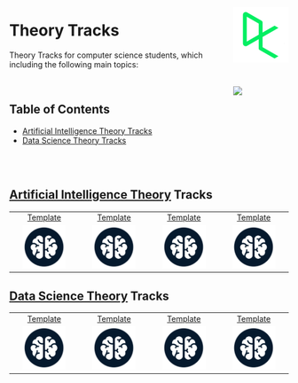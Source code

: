 <img align="right" width="100" src="/logos/datacamp.jpg"></img>

# Theory Tracks
Theory Tracks for computer science students, which including the following main topics:

<br>
<img align="right" width="100" src="https://github.com/cs-MohamedAyman/cs-MohamedAyman/blob/main/repos-icons/agenda.jpg">

## Table of Contents
  * [Artificial Intelligence Theory Tracks](#Artificial-Intelligence-Theory-Tracks)
  * [Data Science Theory Tracks](#Data-Science-Theory-Tracks)

<br><br>

## [Artificial Intelligence Theory](/DataCamp-Tracks/Theory/Theory/README.md) Tracks

<table>
    <tbody>
        <tr>
<td align="center" width="25%"><a href="/DataCamp-Tracks/Theory/Theory/README.md">Template</a></td>
<td align="center" width="25%"><a href="/DataCamp-Tracks/Theory/Theory/README.md">Template</a></td>
<td align="center" width="25%"><a href="/DataCamp-Tracks/Theory/Theory/README.md">Template</a></td>
<td align="center" width="25%"><a href="/DataCamp-Tracks/Theory/Theory/README.md">Template</a></td>
        </tr>
        <tr>
<td align="center" width="25%"><img src="/DataCamp-Tracks/org-logos/theory.jpg" width="70%"></img></td>
<td align="center" width="25%"><img src="/DataCamp-Tracks/org-logos/theory.jpg" width="70%"></img></td>
<td align="center" width="25%"><img src="/DataCamp-Tracks/org-logos/theory.jpg" width="70%"></img></td>
<td align="center" width="25%"><img src="/DataCamp-Tracks/org-logos/theory.jpg" width="70%"></img></td>
        </tr>
    </tbody>
</table>


## [Data Science Theory](/DataCamp-Tracks/Theory/Theory/README.md) Tracks

<table>
    <tbody>
        <tr>
<td align="center" width="25%"><a href="/DataCamp-Tracks/Theory/Theory/README.md">Template</a></td>
<td align="center" width="25%"><a href="/DataCamp-Tracks/Theory/Theory/README.md">Template</a></td>
<td align="center" width="25%"><a href="/DataCamp-Tracks/Theory/Theory/README.md">Template</a></td>
<td align="center" width="25%"><a href="/DataCamp-Tracks/Theory/Theory/README.md">Template</a></td>
        </tr>
        <tr>
<td align="center" width="25%"><img src="/DataCamp-Tracks/org-logos/theory.jpg" width="70%"></img></td>
<td align="center" width="25%"><img src="/DataCamp-Tracks/org-logos/theory.jpg" width="70%"></img></td>
<td align="center" width="25%"><img src="/DataCamp-Tracks/org-logos/theory.jpg" width="70%"></img></td>
<td align="center" width="25%"><img src="/DataCamp-Tracks/org-logos/theory.jpg" width="70%"></img></td>
        </tr>
    </tbody>
</table>
